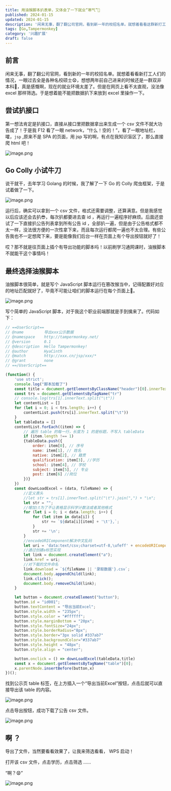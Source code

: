 ```yaml
---
title: 用油猴脚本扒表单，又体会了一下就业“寒气”🥶
published: 2024-01-15
updated: 2024-01-15
description: '闲来无事，翻了翻公司官网，看到新一年的校招名单。就想着看看这群新打工人们的情况，扒了一下名单，不由得被这些“未来同事”们的 background 惊到了😧'
tags: [Go,Tampermonkey]
category: '兴趣扩展'
draft: false 
---
```


## 前言
闲来无事，翻了翻公司官网，看到新的一年的校招名单。就想着看看新打工人们的情况，一眼过去全是各种名校硕士😧，想想两年前自己进来的时候还是一群双非本科🫤，真是感慨啊，现在的就业环境太差了。但是在网页上看不太直观，没法像 excel 那样筛选。于是想着能不能把数据扒下来放到 excel 里操作一下。

## 尝试扒接口

第一想法肯定是扒接口，直接从接口里把数据拿出来生成一个 csv 文件不就大功告成了！于是我 F12 看了一眼 network，“什么！空的！”，看了一眼地址栏，嚯，`jsp` ,原来不是 SPA 的页面，用 jsp 写的啊，有点在我知识盲区了，那么直接爬 html 吧！


![image.png](https://p9-juejin.byteimg.com/tos-cn-i-k3u1fbpfcp/e6060550a06c4c6eb4e91d4b52fbad84~tplv-k3u1fbpfcp-jj-mark:0:0:0:0:q75.image#?w=1006&h=816&s=48051&e=png&b=fdfdfd)

## Go Colly 小试牛刀

说干就干，去年学习 Golang 的时候，我了解了一下  Go 的 Colly 爬虫框架，于是试着做了一下。

![image.png](https://p1-juejin.byteimg.com/tos-cn-i-k3u1fbpfcp/6e4b98e8dcf24723a1a0fe5f385e0b35~tplv-k3u1fbpfcp-jj-mark:0:0:0:0:q75.image#?w=1919&h=1079&s=197695&e=png&b=262b32)

运行后，确实可以拿到一个 csv 文件，格式还需要调整，还算满意。但是我感觉以后应该还会去扒😎，每次扒都要进去查 id ，再运行一遍程序好麻烦。后面还尝试了一下直接扒公告列表拿到所有公告 id ，全部扒一遍，但是由于公告格式都不太一样，没法很方便的一次性拿下来，而且每次运行都爬一遍也不太合理。有些公告我也不一定想爬下来，要是能像我们后台一样在页面上有个导出按钮就好了！

哎？那不就是往页面上插个有导出功能的脚本吗！以前刷学习通网课时，油猴脚本不就能干这个事情吗！

## 最终选择油猴脚本

油猴脚本很简单，就是写个 JavaScript 脚本运行在篡改猴当中，记得配置好对应的地址匹配就好了，毕竟不可能让咱们的脚本运行在每个页面上🐔。


![image.png](https://p6-juejin.byteimg.com/tos-cn-i-k3u1fbpfcp/69785fa8c6b8493ab0cacb04b3b388af~tplv-k3u1fbpfcp-jj-mark:0:0:0:0:q75.image#?w=465&h=273&s=17706&e=png&b=fbfbfb)


写个简单的 JavaScript 脚本，对于我这个职业前端那就是手到擒来了。代码如下：

```javascript
// ==UserScript==
// @name         导出xxx公示数据
// @namespace    http://tampermonkey.net/
// @version      0.1
// @description  Hello Tampermonkey!
// @author       HyaCinth
// @match        http://xxx.cn/jsp/xxx/*
// @grant        none
// ==/UserScript==

(function() {
    'use strict';
    console.log("脚本加载了")
    const title = document.getElementsByClassName("header")[0].innerText //文件标题
    const trs = document.getElementsByTagName("tr")
    // console.log(trs[1].innerText.split("\t"))
    let contentList = []
    for (let i = 0; i < trs.length; i++) {
        contentList.push(trs[i].innerText.split("\t"))
    }
    let tableData = []
    contentList.forEach((item) => {
        // 遍历 table 的每一行，长度为 1 的是标题，不写入 tableData
        if (item.length !== 1) 
        {tableData.push({
            order: item[0], // 序号
            name: item[1], // 姓名
            native: item[2], // 籍贯
            qualification: item[3], //学历
            school: item[4], // 学校
            subject: item[5], // 专业
            post: item[6] //岗位
        })}
    })
    const downLoadExcel = (data, fileName) => {
        //定义表头
        //let str = trs[1].innerText.split("\t").join(",") + "\n";
        let str = "";
        //增加\t为了不让表格显示科学计数法或者其他格式
        for (let i = 0; i < data.length; i++) {
            for (let item in data[i]) {
                str += `${data[i][item] + '\t'},`;
            }
            str += '\n';
        }
        //encodeURIComponent解决中文乱码
        let uri = 'data:text/csv;charset=utf-8,\ufeff' + encodeURIComponent(str);
        //通过创建a标签实现
        let link = document.createElement("a");
        link.href = uri;
        //对下载的文件命名
        link.download = `${fileName || '录取数据'}.csv`;
        document.body.appendChild(link);
        link.click();
        document.body.removeChild(link);
    }

    let button = document.createElement("button"); 
    button.id = "id001";
    button.textContent = "导出当前Excel";
    button.style.width = "235px";
    button.style.color = "#ffffff";
    button.style.marginBottom = "20px";
    button.style.fontSize="24px";
    button.style.borderRadius="8px";
    button.style.border="3px solid #337ab7"
    button.style.backgroundColor="#337ab7"
    button.style.height = "48px";
    button.style.align = "center";

    button.onclick = () => downLoadExcel(tableData,title)
    const x = document.getElementsByTagName("table")[0];
    x.parentNode.insertBefore(button,x)
})();
```

找到公示页 table 标签，在上方插入一个“导出当前Excel”按钮，点击后就可以直接导出该 table 的内容。


![image.png](https://p1-juejin.byteimg.com/tos-cn-i-k3u1fbpfcp/83565b8a43594a1289b78dab1950693c~tplv-k3u1fbpfcp-jj-mark:0:0:0:0:q75.image#?w=1864&h=988&s=657562&e=png&b=fefefe)

点击导出按钮，成功下载了公告 csv 文件。

![image.png](https://p1-juejin.byteimg.com/tos-cn-i-k3u1fbpfcp/778ff2cad2514f4e9ff7338a26c9b385~tplv-k3u1fbpfcp-jj-mark:0:0:0:0:q75.image#?w=541&h=411&s=21763&e=png&b=fcfcfc)


## 啊 ？

导出了文件，当然要看看效果了，让我来筛选看看， WPS 启动！

打开该 csv 文件，点击学历，点击筛选 ......

“啊？😧”


![image.png](https://p1-juejin.byteimg.com/tos-cn-i-k3u1fbpfcp/3bd2c52958164b2597ad9ef284f77f5d~tplv-k3u1fbpfcp-jj-mark:0:0:0:0:q75.image#?w=536&h=352&s=25371&e=png&b=f8f7f7)

